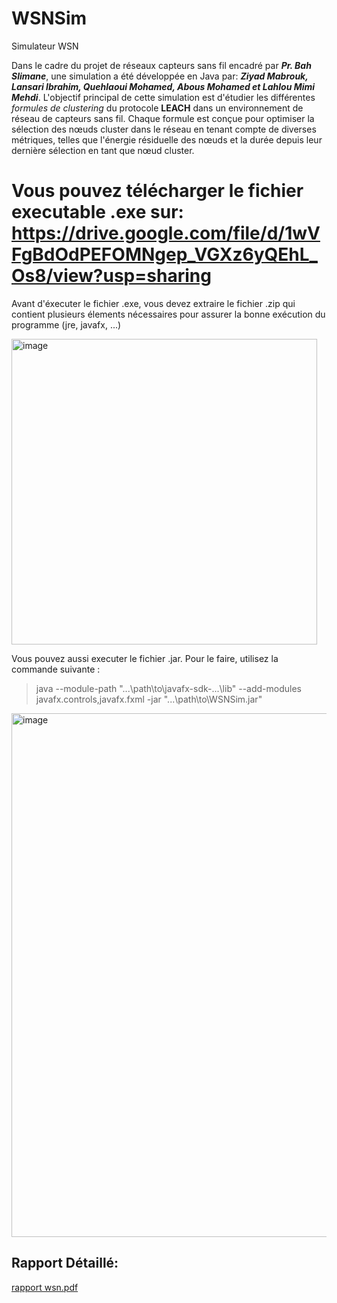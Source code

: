 # WSNSim
Simulateur WSN

Dans le cadre du projet de réseaux capteurs sans fil encadré par _**Pr. Bah Slimane**_, une simulation a été développée en Java par: _**Ziyad Mabrouk, Lansari Ibrahim, Quehlaoui Mohamed, Abous Mohamed et Lahlou Mimi Mehdi**_. L'objectif principal de cette simulation est d'étudier les différentes _formules de clustering_ du protocole **LEACH** dans un environnement de réseau de capteurs sans fil. Chaque formule est conçue pour optimiser la sélection des nœuds cluster dans le réseau en tenant compte de diverses métriques, telles que l'énergie résiduelle des nœuds et la durée depuis leur dernière sélection en tant que nœud cluster.

# Vous pouvez télécharger le fichier executable .exe sur: https://drive.google.com/file/d/1wVFgBdOdPEFOMNgep_VGXz6yQEhL_Os8/view?usp=sharing

Avant d'éxecuter le fichier .exe, vous devez extraire le fichier .zip qui contient plusieurs élements nécessaires pour assurer la bonne exécution du programme (jre, javafx, ...)

<img width="489" alt="image" src="https://github.com/Ziyad-Mabrouk/WSNSim/assets/125457402/9518518b-9ea3-4411-801d-606ae61c8f27">

Vous pouvez aussi executer le fichier .jar. Pour le faire, utilisez la commande suivante :
> java --module-path "...\path\to\javafx-sdk-...\lib" --add-modules javafx.controls,javafx.fxml -jar "...\path\to\WSNSim.jar"

<img width="838" alt="image" src="https://github.com/Ziyad-Mabrouk/WSNSim/assets/125457402/b4ddfcf2-4a22-496d-9066-64aa5f9f1170">

## Rapport Détaillé:

[rapport wsn.pdf](https://github.com/Ziyad-Mabrouk/WSNSim/files/14814397/rapport.wsn.pdf)
